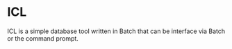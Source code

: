 # ICL

ICL is a simple database tool written in Batch that can be interface via Batch or the command prompt.
